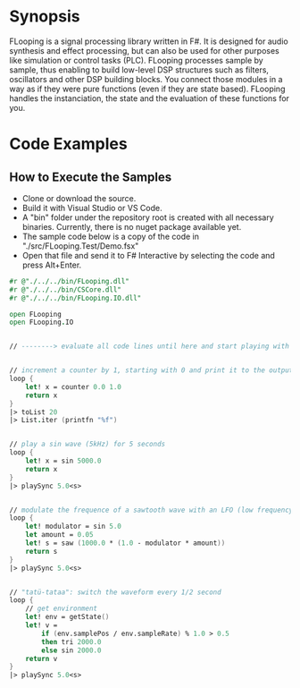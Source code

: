 # Synopsis

FLooping is a signal processing library written in F#. It is designed for audio synthesis and effect processing, but can also be used for other purposes like simulation or control tasks (PLC). FLooping processes sample by sample, thus enabling to build low-level DSP structures such as filters, oscillators and other DSP building blocks. You connect those modules in a way as if they were pure functions (even if they are state based). FLooping handles the instanciation, the state and the evaluation of these functions for you.

# Code Examples

## How to Execute the Samples
* Clone or download the source.
* Build it with Visual Studio or VS Code.
* A "bin" folder under the repository root is created with all necessary binaries. Currently, there is no nuget package available yet.
* The sample code below is a copy of the code in "./src/FLooping.Test/Demo.fsx"
* Open that file and send it to F# Interactive by selecting the code and press Alt+Enter.

```fsharp
#r @"./../../bin/FLooping.dll"
#r @"./../../bin/CSCore.dll"
#r @"./../../bin/FLooping.IO.dll"

open FLooping
open FLooping.IO


// --------> evaluate all code lines until here and start playing with the code below


// increment a counter by 1, starting with 0 and print it to the output.
loop {
    let! x = counter 0.0 1.0
    return x
}
|> toList 20
|> List.iter (printfn "%f")


// play a sin wave (5kHz) for 5 seconds
loop {
    let! x = sin 5000.0
    return x
}
|> playSync 5.0<s>


// modulate the frequence of a sawtooth wave with an LFO (low frequency oscillator)
loop {
    let! modulator = sin 5.0
    let amount = 0.05
    let! s = saw (1000.0 * (1.0 - modulator * amount))
    return s
}
|> playSync 5.0<s>


// "tatü-tataa": switch the waveform every 1/2 second
loop {
    // get environment
    let! env = getState()
    let! v =
        if (env.samplePos / env.sampleRate) % 1.0 > 0.5 
        then tri 2000.0 
        else sin 2000.0
    return v
}
|> playSync 5.0<s>
```
 